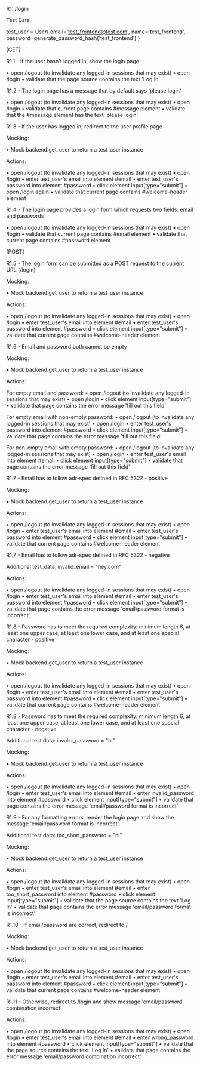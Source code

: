 R1: /login

Test Data:

test_user = User(
    email='test_frontend@test.com',
    name='test_frontend',
    password=generate_password_hash('test_frontend')
)

[GET]

R1.1 - If the user hasn't logged in, show the login page

•	open /logout (to invalidate any logged-in sessions that may exist)
•	open /login
• validate that the page source contains the text 'Log In'

R1.2 - The login page has a message that by default says 'please login'

•	open /logout (to invalidate any logged-in sessions that may exist)
•	open /login
•	validate that current page contains #message element
•	validate that the #message element has the text 'please login'

R1.3 - If the user has logged in, redirect to the user profile page

Mocking:

•	Mock backend.get_user to return a test_user instance

Actions:

•	open /logout (to invalidate any logged-in sessions that may exist)
•	open /login
•	enter test_user's email into element #email
•	enter test_user's password into element #password
•	click element input[type="submit"]
•	open /login again
•	validate that current page contains #welcome-header element

R1.4 - The login page provides a login form which requests two fields: email and passwords

•	open /logout (to invalidate any logged-in sessions that may exist)
•	open /login
• validate that current page contains #email element
• validate that current page contains #password element

[POST]

R1.5 - The login form can be submitted as a POST request to the current URL (/login)

Mocking:

•	Mock backend.get_user to return a test_user instance

Actions:

•	open /logout (to invalidate any logged-in sessions that may exist)
•	open /login
•	enter test_user's email into element #email
•	enter test_user's password into element #password
•	click element input[type="submit"]
•	validate that current page contains #welcome-header element

R1.6 - Email and password both cannot be empty

Mocking:

•	Mock backend.get_user to return a test_user instance

Actions:

For empty email and password:
•	open /logout (to invalidate any logged-in sessions that may exist)
•	open /login
•	click element input[type="submit"]
• validate that page contains the error message 'fill out this field'

For empty email with non-empty password:
•	open /logout (to invalidate any logged-in sessions that may exist)
•	open /login
•	enter test_user's password into element #password
•	click element input[type="submit"]
• validate that page contains the error message 'fill out this field'

For non-empty email with empty password:
•	open /logout (to invalidate any logged-in sessions that may exist)
•	open /login
•	enter test_user's email into element #email
•	click element input[type="submit"]
• validate that page contains the error message 'fill out this field'

R1.7 - Email has to follow adr-spec defined in RFC 5322 - positive

Mocking:

•	Mock backend.get_user to return a test_user instance

Actions:

•	open /logout (to invalidate any logged-in sessions that may exist)
•	open /login
•	enter test_user's email into element #email
•	enter test_user's password into element #password
•	click element input[type="submit"]
•	validate that current page contains #welcome-header element

R1.7 - Email has to follow adr-spec defined in RFC 5322 - negative

Additional test_data:
invalid_email = "hey.com"

Actions:

•	open /logout (to invalidate any logged-in sessions that may exist)
•	open /login
•	enter test_user's email into element #email
•	enter test_user's password into element #password
•	click element input[type="submit"]
•	validate that page contains the error message 'email/password format is incorrect'

R1.8 - Password has to meet the required complexity: minimum length 6, at least one upper case, at least one lower case, and at least one special character - positive

Mocking:

•	Mock backend.get_user to return a test_user instance

Actions:

•	open /logout (to invalidate any logged-in sessions that may exist)
•	open /login
•	enter test_user's email into element #email
•	enter test_user's password into element #password
•	click element input[type="submit"]
•	validate that current page contains #welcome-header element

R1.8 - Password has to meet the required complexity: minimum length 6, at least one upper case, at least one lower case, and at least one special character - negative

Additional test data:
invalid_password = "hi"

Mocking:

•	Mock backend.get_user to return a test_user instance

Actions:

•	open /logout (to invalidate any logged-in sessions that may exist)
•	open /login
•	enter test_user's email into element #email
•	enter invalid_password into element #password
•	click element input[type="submit"]
•	validate that page contains the error message 'email/password format is incorrect'

R1.9 - For any formatting errors, render the login page and show the message 'email/password format is incorrect'.

Additional test data:
too_short_password = "hi"

Mocking:

•	Mock backend.get_user to return a test_user instance

Actions:

•	open /logout (to invalidate any logged-in sessions that may exist)
•	open /login
•	enter test_user's email into element #email
•	enter too_short_password into element #password
•	click element input[type="submit"]
• validate that the page source contains the text 'Log In'
•	validate that page contains the error message 'email/password format is incorrect'

R1.10 - If email/password are correct, redirect to /

Mocking:

•	Mock backend.get_user to return a test_user instance

Actions:

•	open /logout (to invalidate any logged-in sessions that may exist)
•	open /login
•	enter test_user's email into element #email
•	enter test_user's password into element #password
•	click element input[type="submit"]
•	validate that current page contains #welcome-header element

R1.11 - Otherwise, redirect to /login and show message 'email/password combination incorrect'

Actions:

•	open /logout (to invalidate any logged-in sessions that may exist)
•	open /login
•	enter test_user's email into element #email
•	enter wrong_password into element #password
•	click element input[type="submit"]
• validate that the page source contains the text 'Log In'
•	validate that page contains the error message 'email/password combination incorrect'
